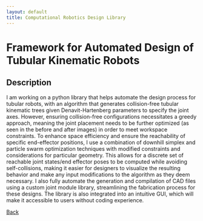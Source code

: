 ```yaml
---
layout: default
title: Computational Robotics Design Library
---
```


# Framework for Automated Design of Tubular Kinematic Robots

## Description 

I am working on a python library that helps automate the design process for tubular robots, with an algorithm that generates collision-free tubular kinematic trees given Denavit-Hartenberg parameters to specify the joint axes. However, ensuring collision-free configurations necessitates a greedy approach, meaning the joint placement needs to be further optimized (as seen in the before and after images) in order to meet workspace constraints. To enhance space efficiency and ensure the reachability of specific end-effector positions, I use a combination of downhill simplex and particle swarm optimization techniques with modified constraints and considerations for particular geometry. This allows for a discrete set of reachable joint states/end effector poses to be computed while avoiding self-collisions, making it easier for designers to visualize the resulting behavior and make any input modifications to the algorithm as they deem necessary. I also fully automate the generation and compilation of CAD files using a custom joint module library, streamlining the fabrication process for these designs. The library is also integrated into an intuitive GUI, which will make it accessible to users without coding experience.

[Back](../index.html)